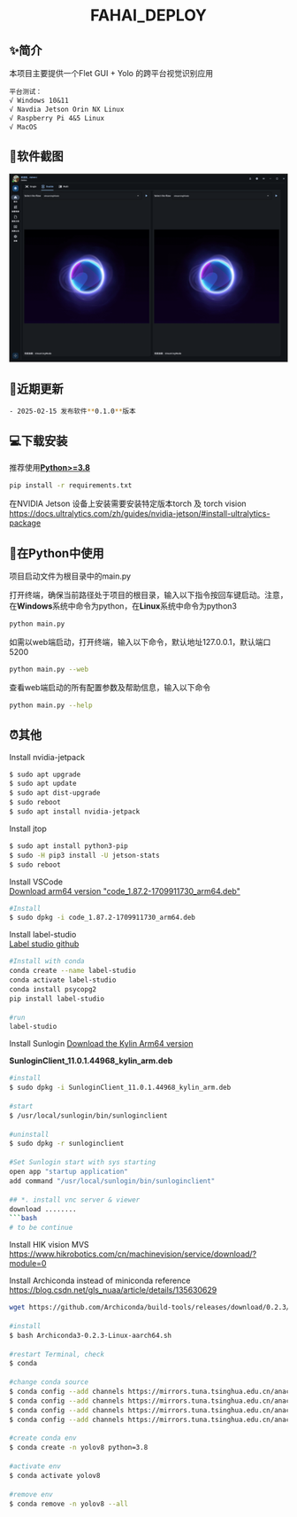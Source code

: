 <h1 align="center"> FAHAI_DEPLOY</h1>

## ✨简介
本项目主要提供一个Flet GUI + Yolo  的跨平台视觉识别应用
```
平台测试：
√ Windows 10&11
√ Navdia Jetson Orin NX Linux
√ Raspberry Pi 4&5 Linux
√ MacOS
```
## 📸软件截图
<img width="720" alt="5" src="https://github.com/wojiushizzl/FAHAI_deploy/blob/main/assets/images/homepage.png">

## 📢近期更新
```bash
- 2025-02-15 发布软件**0.1.0**版本
```

## 💻下载安装
推荐使用[**Python>=3.8**](https://www.python.org/)

```bash
pip install -r requirements.txt
```

在NVIDIA Jetson 设备上安装需要安装特定版本torch 及 torch vision
https://docs.ultralytics.com/zh/guides/nvidia-jetson/#install-ultralytics-package   


## 🐍在Python中使用
项目启动文件为根目录中的main.py

打开终端，确保当前路径处于项目的根目录，输入以下指令按回车键启动。注意，在**Windows**系统中命令为python，在**Linux**系统中命令为python3
```bash
python main.py
```
如需以web端启动，打开终端，输入以下命令，默认地址127.0.0.1，默认端口5200
```bash
python main.py --web
```
查看web端启动的所有配置参数及帮助信息，输入以下命令
```bash
python main.py --help
```

## ⏰其他

Install nvidia-jetpack
```bash
$ sudo apt upgrade
$ sudo apt update
$ sudo apt dist-upgrade
$ sudo reboot
$ sudo apt install nvidia-jetpack 
```
Install jtop
```bash	
$ sudo apt install python3-pip
$ sudo -H pip3 install -U jetson-stats
$ sudo reboot
```
Install VSCode  
[Download arm64 version "code_1.87.2-1709911730_arm64.deb"](https://code.visualstudio.com/docs/?dv=linuxarm64_deb)
```bash
#Install
$ sudo dpkg -i code_1.87.2-1709911730_arm64.deb
```
Install label-studio  
[Label studio github](https://github.com/HumanSignal/label-studio?tab=readme-ov-file)

```bash
#Install with conda
conda create --name label-studio
conda activate label-studio
conda install psycopg2
pip install label-studio

#run 
label-studio
```
Install Sunlogin 
[Download the Kylin Arm64 version   ](https://sunlogin.oray.com/download/linux?type=personal&ici=sunlogin_navigation) 
	
**SunloginClient_11.0.1.44968_kylin_arm.deb**

```bash
#install 
$ sudo dpkg -i SunloginClient_11.0.1.44968_kylin_arm.deb 

#start
$ /usr/local/sunlogin/bin/sunloginclient

#uninstall
$ sudo dpkg -r sunloginclient

#Set Sunlogin start with sys starting
open app "startup application"
add command "/usr/local/sunlogin/bin/sunloginclient"

## *. install vnc server & viewer
download ........
```bash
# to be continue

```
Install HIK vision MVS 
https://www.hikrobotics.com/cn/machinevision/service/download/?module=0

Install Archiconda instead of miniconda
reference https://blog.csdn.net/gls_nuaa/article/details/135630629

```bash
wget https://github.com/Archiconda/build-tools/releases/download/0.2.3/Archiconda3-0.2.3-Linux-aarch64.sh

#install
$ bash Archiconda3-0.2.3-Linux-aarch64.sh

#restart Terminal, check 
$ conda 

#change conda source
$ conda config --add channels https://mirrors.tuna.tsinghua.edu.cn/anaconda/pkgs/free/
$ conda config --add channels https://mirrors.tuna.tsinghua.edu.cn/anaconda/cloud/conda-forge 
$ conda config --add channels https://mirrors.tuna.tsinghua.edu.cn/anaconda/cloud/msys2/
$ conda config --add channels https://mirrors.tuna.tsinghua.edu.cn/anaconda/cloud/pytorch/

#create conda env 
$ conda create -n yolov8 python=3.8

#activate env
$ conda activate yolov8

#remove env
$ conda remove -n yolov8 --all

```